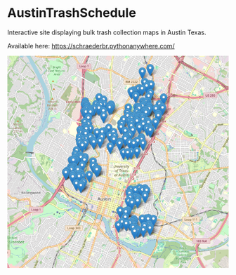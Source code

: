 # AustinTrashSchedule
Interactive site displaying bulk trash collection maps in Austin Texas. 

Available here: https://schraederbr.pythonanywhere.com/

[![Map Showing Bulk Trash Pickup Location](README_Preview.PNG)](https://schraederbr.pythonanywhere.com/)


